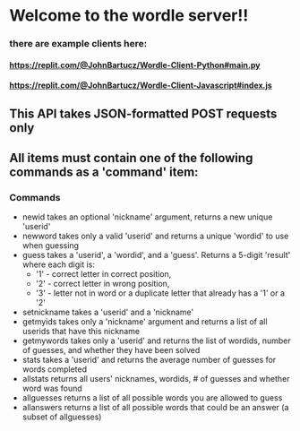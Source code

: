 # Welcome to the wordle server!!
    
 ### there are example clients here:
 #### https://replit.com/@JohnBartucz/Wordle-Client-Python#main.py
 #### https://replit.com/@JohnBartucz/Wordle-Client-Javascript#index.js
 
 ## This API takes JSON-formatted POST requests only
 ## All items must contain one of the following commands as a 'command' item:
    
 ### Commands
    
- newid takes an optional 'nickname' argument, returns a new unique 'userid'
- newword takes only a valid 'userid' and returns a unique 'wordid' to use when guessing
- guess takes a 'userid', a 'wordid', and a 'guess'. Returns a 5-digit 'result' where each digit is:
  - '1' - correct letter in correct position, 
  - '2' - correct letter in wrong position, 
  - '3' - letter not in word or a duplicate letter that already has a '1' or a '2'
- setnickname takes a 'userid' and a 'nickname'
- getmyids takes only a 'nickname' argument and returns a list of all userids that have this nickname
- getmywords takes only a 'userid' and returns the list of wordids, number of guesses, and whether they have been solved
- stats takes a 'userid' and returns the average number of guesses for words completed
- allstats returns all users' nicknames, wordids, # of guesses and whether word was found
- allguesses returns a list of all possible words you are allowed to guess
- allanswers returns a list of all possible words that could be an answer (a subset of allguesses)
